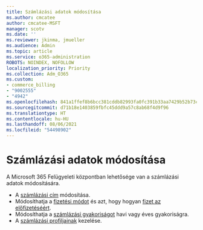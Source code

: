 ```yaml
---
title: Számlázási adatok módosítása
ms.author: cmcatee
author: cmcatee-MSFT
manager: scotv
ms.date: ''
ms.reviewer: jkinma, jmueller
ms.audience: Admin
ms.topic: article
ms.service: o365-administration
ROBOTS: NOINDEX, NOFOLLOW
localization_priority: Priority
ms.collection: Adm_O365
ms.custom:
- commerce_billing
- "9002555"
- "4942"
ms.openlocfilehash: 841a1ffef8b6bcc381cddb82993fa0fc391b33aa7429b52b73cd0c0da3b879f7
ms.sourcegitcommit: d71b18e1403859fbfc45ddd9a57c8ab68f4d9f96
ms.translationtype: HT
ms.contentlocale: hu-HU
ms.lasthandoff: 08/06/2021
ms.locfileid: "54498902"
---
```

# <a name="change-billing-information"></a>Számlázási adatok módosítása

A Microsoft 365 Felügyeleti központban lehetősége van a számlázási adatok módosítására. 

- A [számlázási cím](/microsoft-365/commerce/billing-and-payments/change-your-billing-addresses) módosítása.
- Módosíthatja a [fizetési módot](/microsoft-365/commerce/billing-and-payments/manage-payment-methods) és azt, hogy hogyan [fizet az előfizetéséért](/microsoft-365/commerce/billing-and-payments/pay-for-your-subscription).
- Módosíthatja a [számlázási gyakoriságot](/microsoft-365/commerce/billing-and-payments/change-payment-frequency) havi vagy éves gyakoriságra.
- A [számlázási profiljainak](/microsoft-365/commerce/billing-and-payments/manage-billing-profiles) kezelése.
